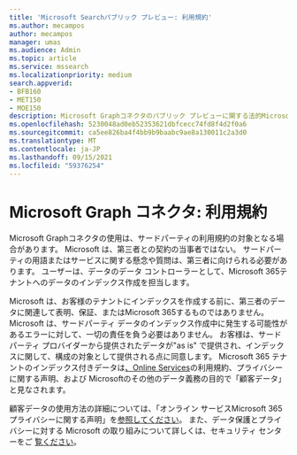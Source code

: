 ```yaml
---
title: 'Microsoft Searchパブリック プレビュー: 利用規約'
ms.author: mecampos
author: mecampos
manager: umas
ms.audience: Admin
ms.topic: article
ms.service: mssearch
ms.localizationpriority: medium
search.appverid:
- BFB160
- MET150
- MOE150
description: Microsoft Graphコネクタのパブリック プレビューに関する法的Microsoft Search
ms.openlocfilehash: 5230048ad0eb52353621dbfcecc74fd8f4d2f0a6
ms.sourcegitcommit: ca5ee826ba4f4bb9b9baabc9ae8a130011c2a3d0
ms.translationtype: MT
ms.contentlocale: ja-JP
ms.lasthandoff: 09/15/2021
ms.locfileid: "59376254"
---
```

<!---Previous ms.author: anfowler --->

# <a name="microsoft-graph-connectors-terms-of-use"></a>Microsoft Graph コネクタ: 利用規約

Microsoft Graphコネクタの使用は、サードパーティの利用規約の対象となる場合があります。 Microsoft は、第三者との契約の当事者ではない。 サードパーティの用語またはサービスに関する懸念や質問は、第三者に向けられる必要があります。 ユーザーは、データのデータ コントローラーとして、Microsoft 365テナントへのデータのインデックス作成を担当します。

Microsoft は、お客様のテナントにインデックスを作成する前に、第三者のデータに関連して表明、保証、またはMicrosoft 365するものではありません。  Microsoft は、サードパーティ データのインデックス作成中に発生する可能性があるエラーに対して、一切の責任を負う必要はありません。  お客様は、サード パーティ プロバイダーから提供されたデータが"as is" で提供され、インデックスに関して、構成の対象として提供される点に同意します。 Microsoft 365 テナントのインデックス付きデータは[、Online Services](http://www.microsoftvolumelicensing.com/Downloader.aspx?documenttype=OST&lang=English)の利用規約、プライバシーに関する声明、および Microsoft[](https://privacy.microsoft.com/privacystatement)のその他のデータ義務の目的で「顧客データ」と見なされます。

顧客データの使用方法の詳細については、「オンライン サービスMicrosoft 365プライバシーに関[](http://www.microsoftvolumelicensing.com/Downloader.aspx?documenttype=OST&lang=English)する声明」を[参照してください](https://privacy.microsoft.com/privacystatement)。 また、データ保護とプライバシーに対する Microsoft の取り組みについて詳しくは、セキュリティ センターをご [覧ください](https://www.microsoft.com/trust-center)。
